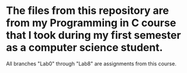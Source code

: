 # The files from this repository are from my Programming in C course that I took during my first semester as a computer science student.
All branches "Lab0" through "Lab8" are assignments from this course.
